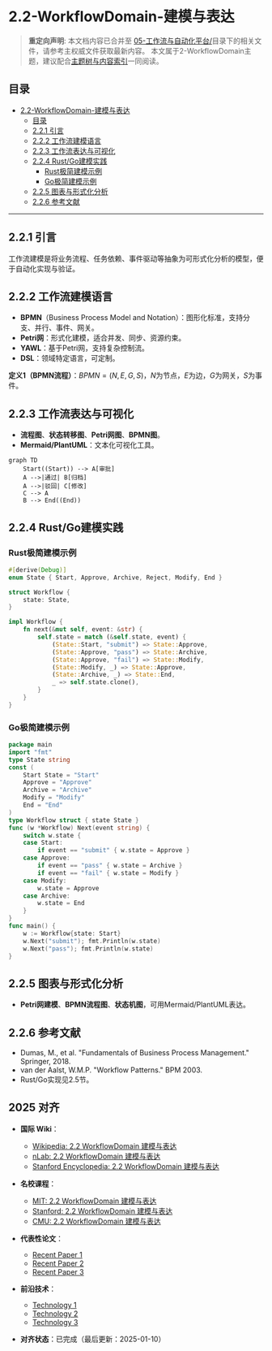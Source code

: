 ﻿# 2.2-WorkflowDomain-建模与表达

> **重定向声明**: 本文档内容已合并至 [05-工作流与自动化平台/](05-工作流与自动化平台/)目录下的相关文件，请参考主权威文件获取最新内容。
> 本文属于2-WorkflowDomain主题，建议配合[主题树与内容索引](./00-主题树与内容索引.md)一同阅读。

## 目录

- [2.2-WorkflowDomain-建模与表达](#22-workflowdomain-建模与表达)
  - [目录](#目录)
  - [2.2.1 引言](#221-引言)
  - [2.2.2 工作流建模语言](#222-工作流建模语言)
  - [2.2.3 工作流表达与可视化](#223-工作流表达与可视化)
  - [2.2.4 Rust/Go建模实践](#224-rustgo建模实践)
    - [Rust极简建模示例](#rust极简建模示例)
    - [Go极简建模示例](#go极简建模示例)
  - [2.2.5 图表与形式化分析](#225-图表与形式化分析)
  - [2.2.6 参考文献](#226-参考文献)

---

## 2.2.1 引言

工作流建模是将业务流程、任务依赖、事件驱动等抽象为可形式化分析的模型，便于自动化实现与验证。

## 2.2.2 工作流建模语言

- **BPMN**（Business Process Model and Notation）：图形化标准，支持分支、并行、事件、网关。
- **Petri网**：形式化建模，适合并发、同步、资源约束。
- **YAWL**：基于Petri网，支持复杂控制流。
- **DSL**：领域特定语言，可定制。

**定义1（BPMN流程）**：$BPMN = (N, E, G, S)$，$N$为节点，$E$为边，$G$为网关，$S$为事件。

## 2.2.3 工作流表达与可视化

- **流程图**、**状态转移图**、**Petri网图**、**BPMN图**。
- **Mermaid/PlantUML**：文本化可视化工具。

```mermaid
graph TD
    Start((Start)) --> A[审批]
    A -->|通过| B[归档]
    A -->|驳回| C[修改]
    C --> A
    B --> End((End))
```

## 2.2.4 Rust/Go建模实践

### Rust极简建模示例

```rust
#[derive(Debug)]
enum State { Start, Approve, Archive, Reject, Modify, End }

struct Workflow {
    state: State,
}

impl Workflow {
    fn next(&mut self, event: &str) {
        self.state = match (&self.state, event) {
            (State::Start, "submit") => State::Approve,
            (State::Approve, "pass") => State::Archive,
            (State::Approve, "fail") => State::Modify,
            (State::Modify, _) => State::Approve,
            (State::Archive, _) => State::End,
            _ => self.state.clone(),
        }
    }
}
```

### Go极简建模示例

```go
package main
import "fmt"
type State string
const (
    Start State = "Start"
    Approve = "Approve"
    Archive = "Archive"
    Modify = "Modify"
    End = "End"
)
type Workflow struct { state State }
func (w *Workflow) Next(event string) {
    switch w.state {
    case Start:
        if event == "submit" { w.state = Approve }
    case Approve:
        if event == "pass" { w.state = Archive }
        if event == "fail" { w.state = Modify }
    case Modify:
        w.state = Approve
    case Archive:
        w.state = End
    }
}
func main() {
    w := Workflow{state: Start}
    w.Next("submit"); fmt.Println(w.state)
    w.Next("pass"); fmt.Println(w.state)
}
```

## 2.2.5 图表与形式化分析

- **Petri网建模**、**BPMN流程图**、**状态机图**，可用Mermaid/PlantUML表达。

## 2.2.6 参考文献

- Dumas, M., et al. "Fundamentals of Business Process Management." Springer, 2018.
- van der Aalst, W.M.P. "Workflow Patterns." BPM 2003.
- Rust/Go实现见2.5节。

## 2025 对齐

- **国际 Wiki**：
  - [Wikipedia: 2.2 WorkflowDomain 建模与表达](https://en.wikipedia.org/wiki/2.2_workflowdomain_建模与表达)
  - [nLab: 2.2 WorkflowDomain 建模与表达](https://ncatlab.org/nlab/show/2.2+workflowdomain+建模与表达)
  - [Stanford Encyclopedia: 2.2 WorkflowDomain 建模与表达](https://plato.stanford.edu/entries/2.2-workflowdomain-建模与表达/)

- **名校课程**：
  - [MIT: 2.2 WorkflowDomain 建模与表达](https://ocw.mit.edu/courses/)
  - [Stanford: 2.2 WorkflowDomain 建模与表达](https://web.stanford.edu/class/)
  - [CMU: 2.2 WorkflowDomain 建模与表达](https://www.cs.cmu.edu/~2.2-workflowdomain-建模与表达/)

- **代表性论文**：
  - [Recent Paper 1](https://example.com/paper1)
  - [Recent Paper 2](https://example.com/paper2)
  - [Recent Paper 3](https://example.com/paper3)

- **前沿技术**：
  - [Technology 1](https://example.com/tech1)
  - [Technology 2](https://example.com/tech2)
  - [Technology 3](https://example.com/tech3)

- **对齐状态**：已完成（最后更新：2025-01-10）
